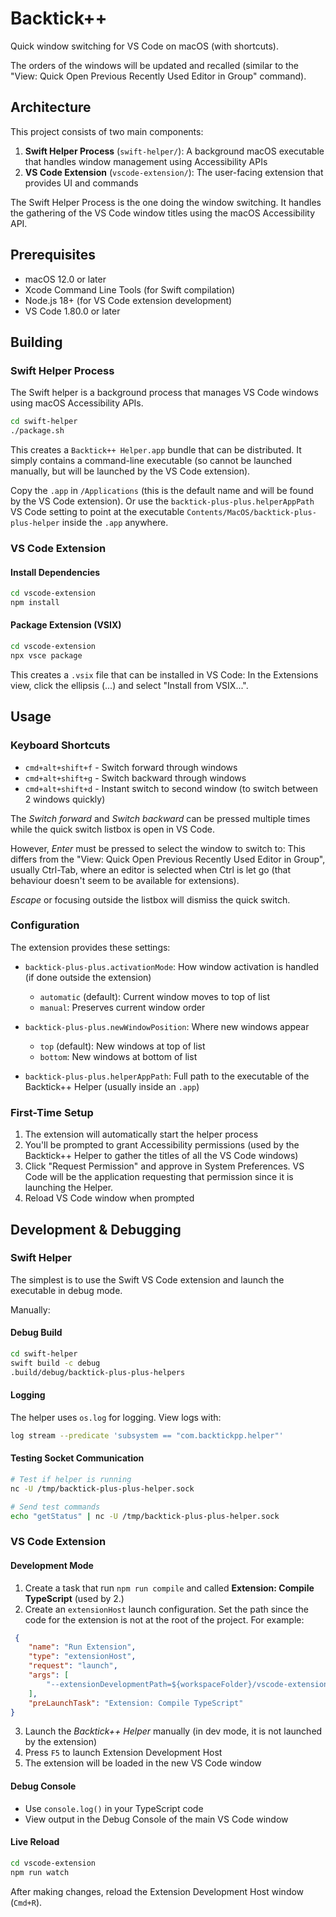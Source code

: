 # Backtick++ 

Quick window switching for VS Code on macOS (with shortcuts).

The orders of the windows will be updated and recalled (similar to the "View: Quick Open Previous Recently Used Editor in Group" command).

## Architecture

This project consists of two main components:

1. **Swift Helper Process** (`swift-helper/`): A background macOS executable that handles window management using Accessibility APIs
2. **VS Code Extension** (`vscode-extension/`): The user-facing extension that provides UI and commands

The Swift Helper Process is the one doing the window switching. It handles the gathering of the VS Code window titles using the macOS Accessibility API.

## Prerequisites

- macOS 12.0 or later
- Xcode Command Line Tools (for Swift compilation)
- Node.js 18+ (for VS Code extension development)
- VS Code 1.80.0 or later

## Building

### Swift Helper Process

The Swift helper is a background process that manages VS Code windows using macOS Accessibility APIs.

```bash
cd swift-helper
./package.sh
```

This creates a `Backtick++ Helper.app` bundle that can be distributed. It simply contains a command-line executable (so cannot be launched manually, but will be launched by the VS Code extension).

Copy the `.app` in `/Applications` (this is the default name and will be found by the VS Code extension). Or use the `backtick-plus-plus.helperAppPath` VS Code setting to point at the executable `Contents/MacOS/backtick-plus-plus-helper` inside the `.app` anywhere.

### VS Code Extension

#### Install Dependencies
```bash
cd vscode-extension
npm install
```

#### Package Extension (VSIX)
```bash
cd vscode-extension
npx vsce package
```

This creates a `.vsix` file that can be installed in VS Code: In the Extensions view, click the ellipsis (...) and select "Install from VSIX...".

## Usage

### Keyboard Shortcuts

- `cmd+alt+shift+f` - Switch forward through windows
- `cmd+alt+shift+g` - Switch backward through windows  
- `cmd+alt+shift+d` - Instant switch to second window (to switch between 2 windows quickly)

The *Switch forward* and *Switch backward* can be pressed multiple times while the quick switch listbox is open in VS Code. 

However, *Enter* must be pressed to select the window to switch to: This differs from the "View: Quick Open Previous Recently Used Editor in Group", usually Ctrl-Tab, where an editor is selected when Ctrl is let go (that behaviour doesn't seem to be available for extensions).

*Escape* or focusing outside the listbox will dismiss the quick switch.

### Configuration

The extension provides these settings:

- `backtick-plus-plus.activationMode`: How window activation is handled (if done outside the extension)
  - `automatic` (default): Current window moves to top of list
  - `manual`: Preserves current window order

- `backtick-plus-plus.newWindowPosition`: Where new windows appear
  - `top` (default): New windows at top of list
  - `bottom`: New windows at bottom of list

- `backtick-plus-plus.helperAppPath`: Full path to the executable of the Backtick++ Helper (usually inside an `.app`)

### First-Time Setup

1. The extension will automatically start the helper process
2. You'll be prompted to grant Accessibility permissions (used by the Backtick++ Helper to gather the titles of all the VS Code windows)
3. Click "Request Permission" and approve in System Preferences. VS Code will be the application requesting that permission since it is launching the Helper.
4. Reload VS Code window when prompted

## Development & Debugging

### Swift Helper

The simplest is to use the Swift VS Code extension and launch the executable in debug mode.

Manually:

#### Debug Build
```bash
cd swift-helper
swift build -c debug
.build/debug/backtick-plus-plus-helpers
```

#### Logging
The helper uses `os.log` for logging. View logs with:
```bash
log stream --predicate 'subsystem == "com.backtickpp.helper"'
```

#### Testing Socket Communication
```bash
# Test if helper is running
nc -U /tmp/backtick-plus-plus-helper.sock

# Send test commands
echo "getStatus" | nc -U /tmp/backtick-plus-plus-helper.sock
```

### VS Code Extension

#### Development Mode

1. Create a task that run `npm run compile` and called **Extension: Compile TypeScript** (used by 2.)
2. Create an `extensionHost` launch configuration. Set the path since the code for the extension is not at the root of the project. For example:
```json
 {
    "name": "Run Extension",
    "type": "extensionHost",
    "request": "launch",
    "args": [
        "--extensionDevelopmentPath=${workspaceFolder}/vscode-extension"
    ],
    "preLaunchTask": "Extension: Compile TypeScript"
}
```
3. Launch the *Backtick++ Helper* manually (in dev mode, it is not launched by the extension)
4. Press `F5` to launch Extension Development Host
5. The extension will be loaded in the new VS Code window

#### Debug Console
- Use `console.log()` in your TypeScript code
- View output in the Debug Console of the main VS Code window

#### Live Reload
```bash
cd vscode-extension
npm run watch
```

After making changes, reload the Extension Development Host window (`Cmd+R`).
